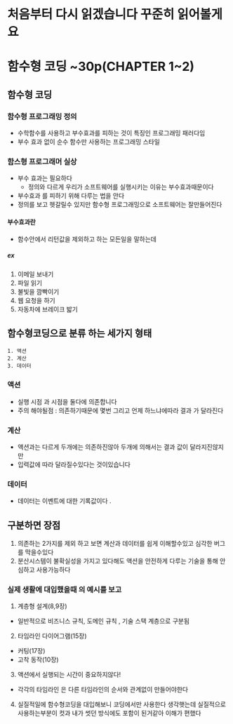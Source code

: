 # 처음부터 다시 읽겠습니다 꾸준히 읽어볼게요

# 함수형 코딩 ~30p(CHAPTER 1~2)

## 함수형 코딩

### 함수형 프로그래밍 정의

- 수학함수를 사용하고 부수효과를 피하는 것이 특징인 프로그래밍 패러다임
- 부수 효과 없이 순수 함수만 사용하는 프로그래밍 스타일

### 함스형 프로그래머 실상

- 부수 효과는 필요하다
  - 정의와 다르게 우리가 소프트웨어를 실행시키는 이유는 부수효과때문이다
- 부수효과 를 피하기 위해 다루는 법을 안다
- 정의를 보고 헷갈릴수 있지만 함수형 프로그래밍으로 소프트웨어는 잘만들어진다

#### 부수효과란

- 함수안에서 리턴값을 제외하고 하는 모든일을 말하는데

##### ex

1. 이메일 보내기
2. 파일 읽기
3. 불빛을 깜빡이기
4. 웹 요청을 하기
5. 자동차에 브레이크 밟기

## 함수형코딩으로 분류 하는 세가지 형태

    1. 액션
    2. 계산
    3. 데이터

### 액션

- 실행 시점 과 시점을 둘다에 의존합니다
- 주의 해야될점 : 의존하기때문에 몇번 그리고 언제 하느냐에따라 결과 가 달라진다

### 계산

- 액션과는 다르게 두개에는 의존하진않아 두개에 의해서는 결과 값이 달라지진않지만
- 입력값에 따라 달라질수있다는 것이있습니다

### 데이터

- 데이터는 이벤트에 대한 기록값이다 .

## 구분하면 장점

1. 의존하는 2가지를 제외 하고 보면 계산과 데이터를 쉽게 이해할수있고 심각한 버그를 막을수있다
2. 분산시스템이 불확실성을 가지고 있다해도 액션을 안전하게 다루는 기술을 통해 안심하고 사용가능하다

### 실제 생활에 대입했을때 의 예시를 보고

1. 계층형 설계(8,9장)

- 일반적으로 비즈니스 규칙, 도메인 규칙 , 기술 스택 계층으로 구분됨

2. 타임라인 다이어그램(15장)

- 커팅(17장)
- 고착 동작(10장)

3. 액션에서 실행되는 시간이 중요하지않다!

- 각각의 타임라인 은 다른 타임라인의 순서와 관계없이 만들어야한다

4. 실질적일에 함수형코딩을 대입해보니 코딩에서만 사용한다 생각햇는데 실질적으로 사용하는부분이 컷과 내가 썻던 방식에도 포함이 된거같아 이해가 편했다
